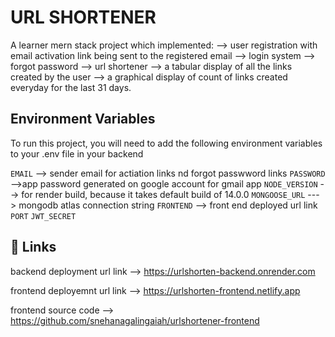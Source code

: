
# URL SHORTENER

A learner mern stack project which implemented:
--> user registration with email activation link being sent to the registered email
--> login system 
--> forgot password 
--> url shortener
--> a tabular display of all the links created by the user
--> a graphical display of count of links created everyday for the last 31 days.



## Environment Variables

To run this project, you will need to add the following environment variables to your .env file in your backend

`EMAIL` --> sender email for actiation links nd forgot passwword links
`PASSWORD` -->app password generated on google account for gmail app 
`NODE_VERSION` --> for render build, because it takes  default build of 14.0.0
`MONGOOSE_URL` ---> mongodb atlas connection string
`FRONTEND` --> front end deployed url link
`PORT`
`JWT_SECRET`


## 🔗 Links

backend deployment url link --> https://urlshorten-backend.onrender.com

frontend deployemnt url link --> https://urlshorten-frontend.netlify.app

frontend source code --> https://github.com/snehanagalingaiah/urlshortener-frontend



